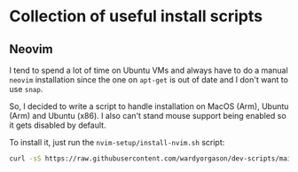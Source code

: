 # Collection of useful install scripts

## Neovim
I tend to spend a lot of time on Ubuntu VMs and always have to do a manual `neovim` installation since the one on `apt-get` is out of date and I don't want to use `snap`.

So, I decided to write a script to handle installation on MacOS (Arm), Ubuntu (Arm) and Ubuntu (x86). I also can't stand mouse support being enabled so it gets disabled by default.

To install it, just run the `nvim-setup/install-nvim.sh` script:

```bash
curl -sS https://raw.githubusercontent.com/wardyorgason/dev-scripts/main/nvim-setup/install-nvim.sh | bash
```